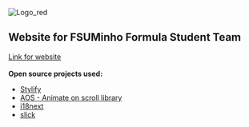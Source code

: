 ![Logo_red](https://github.com/Duarte0903/fsuminho/blob/main/imgs/logo_red.png)
<br>
## Website for FSUMinho Formula Student Team
[Link for website](https://duarte0903.github.io/fsuminho/)
<br>
<br>
**Open source projects used:** <br>
- [Stylify](https://github.com/stylify)
- [AOS - Animate on scroll library](https://github.com/michalsnik/aos)
- [i18next](https://github.com/i18next/i18next)
- [slick](https://github.com/kenwheeler/slick/)
